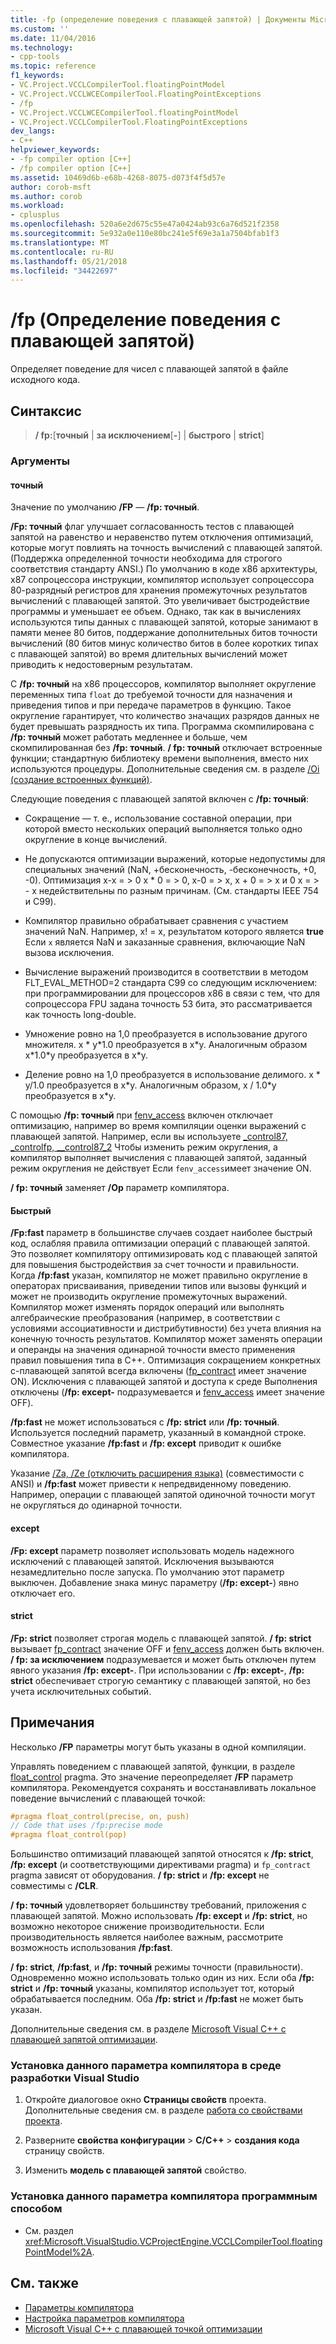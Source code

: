 ```yaml
---
title: -fp (определение поведения с плавающей запятой) | Документы Microsoft
ms.custom: ''
ms.date: 11/04/2016
ms.technology:
- cpp-tools
ms.topic: reference
f1_keywords:
- VC.Project.VCCLCompilerTool.floatingPointModel
- VC.Project.VCCLWCECompilerTool.FloatingPointExceptions
- /fp
- VC.Project.VCCLWCECompilerTool.floatingPointModel
- VC.Project.VCCLCompilerTool.FloatingPointExceptions
dev_langs:
- C++
helpviewer_keywords:
- -fp compiler option [C++]
- /fp compiler option [C++]
ms.assetid: 10469d6b-e68b-4268-8075-d073f4f5d57e
author: corob-msft
ms.author: corob
ms.workload:
- cplusplus
ms.openlocfilehash: 520a6e2d675c55e47a0424ab93c6a76d521f2358
ms.sourcegitcommit: 5e932a0e110e80bc241e5f69e3a1a7504bfab1f3
ms.translationtype: MT
ms.contentlocale: ru-RU
ms.lasthandoff: 05/21/2018
ms.locfileid: "34422697"
---
```

# <a name="fp-specify-floating-point-behavior"></a>/fp (Определение поведения с плавающей запятой)

Определяет поведение для чисел с плавающей запятой в файле исходного кода.

## <a name="syntax"></a>Синтаксис

> **/ fp:**[**точный** | **за исключением**[**-**] | **быстрого** | **strict**]

### <a name="arguments"></a>Аргументы

#### <a name="precise"></a>точный

Значение по умолчанию **/FP** — **/fp: точный**.

**/Fp: точный** флаг улучшает согласованность тестов с плавающей запятой на равенство и неравенство путем отключения оптимизаций, которые могут повлиять на точность вычислений с плавающей запятой. (Поддержка определенной точности необходима для строгого соответствия стандарту ANSI.) По умолчанию в коде x86 архитектуры, x87 сопроцессора инструкции, компилятор использует сопроцессора 80-разрядный регистров для хранения промежуточных результатов вычислений с плавающей запятой. Это увеличивает быстродействие программы и уменьшает ее объем. Однако, так как в вычислениях используются типы данных с плавающей запятой, которые занимают в памяти менее 80 битов, поддержание дополнительных битов точности вычислений (80 битов минус количество битов в более коротких типах с плавающей запятой) во время длительных вычислений может приводить к недостоверным результатам.

С **/fp: точный** на x86 процессоров, компилятор выполняет округление переменных типа `float` до требуемой точности для назначения и приведения типов и при передаче параметров в функцию. Такое округление гарантирует, что количество значащих разрядов данных не будет превышать разрядность их типа. Программа скомпилирована с **/fp: точный** может работать медленнее и больше, чем скомпилированная без **/fp: точный**. **/ fp: точный** отключает встроенные функции; стандартную библиотеку времени выполнения, вместо них используются процедуры. Дополнительные сведения см. в разделе [/Oi (создание встроенных функций)](../../build/reference/oi-generate-intrinsic-functions.md).

Следующие поведения с плавающей запятой включен с **/fp: точный**:

- Сокращение — т. е., использование составной операции, при которой вместо нескольких операций выполняется только одно округление в конце вычислений.

- Не допускаются оптимизации выражений, которые недопустимы для специальных значений (NaN, +бесконечность, -бесконечность, +0, -0). Оптимизация x-x = > 0 x * 0 = > 0, x-0 = > x, x + 0 = > x и 0 x = > - x недействительны по разным причинам. (См. стандарты IEEE 754 и C99).

- Компилятор правильно обрабатывает сравнения с участием значений NaN. Например, x! = x, результатом которого является **true** Если `x` является NaN и заказанные сравнения, включающие NaN вызова исключения.

- Вычисление выражений производится в соответствии в методом FLT_EVAL_METHOD=2 стандарта C99 со следующим исключением: при программировании для процессоров x86 в связи с тем, что для сопроцессора FPU задана точность 53 бита, это рассматривается как точность long-double.

- Умножение ровно на 1,0 преобразуется в использование другого множителя. x * y\*1.0 преобразуется в x\*y. Аналогичным образом x\*1.0\*y преобразуется в x\*y.

- Деление ровно на 1,0 преобразуется в использование делимого. x * y/1.0 преобразуется в x\*y. Аналогичным образом, x / 1.0\*y преобразуется в x\*y.

С помощью **/fp: точный** при [fenv_access](../../preprocessor/fenv-access.md) включен отключает оптимизацию, например во время компиляции оценки выражений с плавающей запятой. Например, если вы используете [_control87, _controlfp, \__control87_2](../../c-runtime-library/reference/control87-controlfp-control87-2.md) Чтобы изменить режим округления, а компилятор выполняет вычисления с плавающей запятой, заданный режим округления не действует Если `fenv_access`имеет значение ON.

**/ fp: точный** заменяет **/Op** параметр компилятора.

#### <a name="fast"></a>Быстрый

**/Fp:fast** параметр в большинстве случаев создает наиболее быстрый код, ослабляя правила оптимизации операций с плавающей запятой. Это позволяет компилятору оптимизировать код с плавающей запятой для повышения быстродействия за счет точности и правильности. Когда **/fp:fast** указан, компилятор не может правильно округление в операторах присваивания, приведении типов или вызовы функций и может не производить округление промежуточных выражений. Компилятор может изменять порядок операций или выполнять алгебраические преобразования (например, в соответствии с условиями ассоциативности и дистрибутивности) без учета влияния на конечную точность результатов. Компилятор может заменять операции и операнды на значения одинарной точности вместо применения правил повышения типа в C++. Оптимизация сокращением конкретных с-плавающей запятой всегда включены ([fp_contract](../../preprocessor/fp-contract.md) имеет значение ON). Исключения с плавающей запятой и доступа к среде Выполнения отключены (**/fp: except-** подразумевается и [fenv_access](../../preprocessor/fenv-access.md) имеет значение OFF).

**/fp:fast** не может использоваться с **/fp: strict** или **/fp: точный**. Используется последний параметр, указанный в командной строке. Совместное указание **/fp:fast** и **/fp: except** приводит к ошибке компилятора.

Указание [/Za, /Ze (отключить расширения языка)](../../build/reference/za-ze-disable-language-extensions.md) (совместимости с ANSI) и **/fp:fast** может привести к непредвиденному поведению. Например, операции с плавающей запятой одиночной точности могут не округляться до одинарной точности.

#### <a name="except"></a>except

**/Fp: except** параметр позволяет использовать модель надежного исключений с плавающей запятой. Исключения вызываются незамедлительно после запуска. По умолчанию этот параметр выключен. Добавление знака минус параметру (**/fp: except-**) явно отключает его.

#### <a name="strict"></a>strict

**/Fp: strict** позволяет строгая модель с плавающей запятой. **/ fp: strict** вызывает [fp_contract](../../preprocessor/fp-contract.md) значение OFF и [fenv_access](../../preprocessor/fenv-access.md) должен быть включен. **/ fp: за исключением** подразумевается и может быть отключен путем явного указания **/fp: except-**. При использовании с **/fp: except-**, **/fp: strict** обеспечивает строгую семантику с плавающей запятой, но без учета исключительных событий.

## <a name="remarks"></a>Примечания

Несколько **/FP** параметры могут быть указаны в одной компиляции.

Управлять поведением с плавающей запятой, функции, в разделе [float_control](../../preprocessor/float-control.md) pragma. Это значение переопределяет **/FP** параметр компилятора. Рекомендуется сохранять и восстанавливать локальное поведение вычислений с плавающей точкой:

```cpp
#pragma float_control(precise, on, push)
// Code that uses /fp:precise mode
#pragma float_control(pop)
```

Большинство оптимизаций плавающей запятой относятся к **/fp: strict**, **/fp: except** (и соответствующими директивами pragma) и `fp_contract` pragma зависят от оборудования. **/ fp: strict** и **/fp: except** не совместимы с **/CLR**.

**/ fp: точный** удовлетворяет большинству требований, приложения с плавающей запятой. Можно использовать **/fp: except** и **/fp: strict**, но возможно некоторое снижение производительности. Если производительность является наиболее важным, рассмотрите возможность использования **/fp:fast**.

**/ fp: strict**, **/fp:fast**, и **/fp: точный** режимы точности (правильности). Одновременно можно использовать только один из них. Если оба **/fp: strict** и **/fp: точный** указаны, компилятор использует тот, который обрабатывается последним. Оба **/fp: strict** и **/fp:fast** не может быть указан.

Дополнительные сведения см. в разделе [Microsoft Visual C++ с плавающей запятой оптимизации](floating-point-optimization.md).

### <a name="to-set-this-compiler-option-in-the-visual-studio-development-environment"></a>Установка данного параметра компилятора в среде разработки Visual Studio

1. Откройте диалоговое окно **Страницы свойств** проекта. Дополнительные сведения см. в разделе [работа со свойствами проекта](../../ide/working-with-project-properties.md).

1. Разверните **свойства конфигурации** > **C/C++** > **создания кода** страницу свойств.

1. Изменить **модель с плавающей запятой** свойство.

### <a name="to-set-this-compiler-option-programmatically"></a>Установка данного параметра компилятора программным способом

- См. раздел <xref:Microsoft.VisualStudio.VCProjectEngine.VCCLCompilerTool.floatingPointModel%2A>.

## <a name="see-also"></a>См. также

- [Параметры компилятора](compiler-options.md)
- [Настройка параметров компилятора](setting-compiler-options.md)
- [Microsoft Visual C++ с плавающей точкой оптимизации](floating-point-optimization.md)